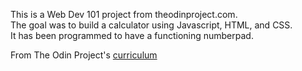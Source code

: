 This is a Web Dev 101 project from theodinproject.com. <br />
The goal was to build a calculator using Javascript, HTML, and CSS. <br />
It has been programmed to have a functioning numberpad.

From The Odin Project's [curriculum](https://www.theodinproject.com/courses/web-development-101/lessons/calculator)